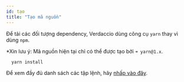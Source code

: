 ```yaml
---
id: tạo
title: "Tạo mã nguồn"
---
```

Để tải các đối tượng dependency, Verdaccio dùng công cụ `yarn` thay vì dùng `npm`.

*Xin lưu ý: Mã nguồn hiện tại chỉ có thể được tạo bởi `➜ yarn@1.x`.

```bash
  yarn install
```

Để xem đầy đủ danh sách các tập lệnh, hãy [nhấp vào đây](https://github.com/verdaccio/verdaccio/wiki/Build-Source-Code).